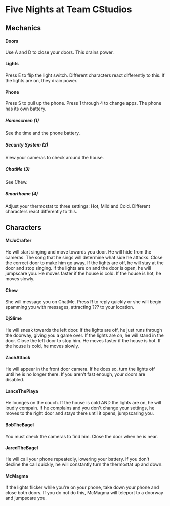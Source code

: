 # Five Nights at Team CStudios

## Mechanics

#### Doors
Use A and D to close your doors. This drains power.

#### Lights
Press E to flip the light switch. Different characters react differently to this. If the lights are on, they drain power.

#### Phone
Press S to pull up the phone. Press 1 through 4 to change apps. The phone has its own battery.
##### Homescreen (1)
See the time and the phone battery.
##### Security System (2)
View your cameras to check around the house.
##### ChatMe (3)
See Chew.
##### Smarthome (4)
Adjust your thermostat to three settings: Hot, Mild and Cold. Different characters react differently to this.

## Characters

#### MrJoCrafter
He will start singing and move towards you door. He will hide from the cameras. The song that he sings will determine what side he attacks. Close the correct door to make him go away. If the lights are off, he will stay at the door and stop singing. If the lights are on and the door is open, he will jumpscare you. He moves faster if the house is cold. If the house is hot, he moves slowly.

#### Chew
She will message you on ChatMe. Press R to reply quickly or she will begin spamming you with messages, attracting ??? to your location.

#### DjSlime
He will sneak towards the left door. If the lights are off, he just runs through the doorway, giving you a game over. If the lights are on, he will stand in the door. Close the left door to stop him. He moves faster if the house is hot. If the house is cold, he moves slowly.

#### ZachAttack
He will appear in the front door camera. If he does so, turn the lights off until he is no longer there. If you aren't fast enough, your doors are disabled.

#### LanceThePlaya
He lounges on the couch. If the house is cold AND the lights are on, he will loudly compain. If he complains and you don't change your settings, he moves to the right door and stays there until it opens, jumpscaring you.

#### BobTheBagel
You must check the cameras to find him. Close the door when he is near.

#### JaredTheBagel
He will call your phone repeatedly, lowering your battery. If you don't decline the call quickly, he will constantly turn the thermostat up and down.

#### McMagma
If the lights flicker while you're on your phone, take down your phone and close both doors. If you do not do this, McMagma will teleport to a doorway and jumpscare you.
